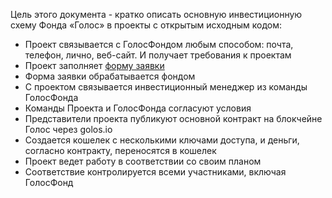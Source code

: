 Цель этого документа - кратко описать основную инвестиционную схему Фонда «Голос» в проекты с открытым исходным кодом:

- Проект связывается с ГолосФондом любым способом: почта, телефон, лично, веб-сайт. И получает требования к проектам
- Проект заполняет [форму заявки]((https://docs.google.com/forms/d/1NjDfdVo8O6MGd6WeOYtB_WketNsNcrHn9hfnVbV-qMM/prefill))
- Форма заявки обрабатывается фондом
- С проектом связывается инвестиционный менеджер из команды ГолосФонда
- Команды Проекта и ГолосФонда согласуют условия
- Представители проекта публикуют основной контракт на блокчейне Голос через golos.io
- Создается кошелек с несколькими ключами доступа, и деньги, согласно контракту, переносятся в кошелек
- Проект ведет работу в соответствии со своим планом
- Соответствие контролируется всеми участниками, включая ГолосФонд
